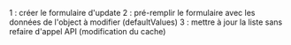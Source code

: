 1 : créer le formulaire d'update
2 : pré-remplir le formulaire avec les données de l'object à modifier (defaultValues)
3 : mettre à jour la liste sans refaire d'appel API (modification du cache)
